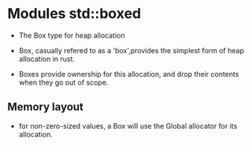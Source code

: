 # Modules std::boxed

- The Box<T> type for heap allocation

- Box<T>, casually refered to as a 'box',provides the simplest form of heap allocation in rust.
- Boxes provide ownership for this allocation, and drop their contents when they go out of scope.

## Memory layout

- for non-zero-sized values, a Box will use the Global allocator for its allocation.

